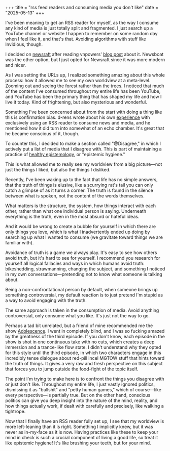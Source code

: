 +++
title = "rss feed readers and consuming media you don't like"
date = "2025-05-13"
+++

I've been meaning to get an RSS reader for myself, as the way I consume any kind of media is just totally split and fragmented. I just search up a YouTube channel or website I happen to remember on some random day when I feel like it, and that's that. Avoiding algorithms with stuff like Invidious, though.

I decided on [newsraft](https://wiki.archlinux.org/title/Newsraft) after reading vnpowers' [blog post](https://loang.net/~vnpower/posts/software-i-use-v2/#newsraft) about it. Newsboat was the other option, but I just opted for Newsraft since it was more modern and nicer.

As I was setting the URLs up, I realized something amazing about this whole process: how it allowed me to see my own worldview at a meta-level. Zooming out and seeing the forest rather than the trees. I noticed that much of the content I've consumed throughout my entire life has been YouTube, and YouTube has been the primary thing that has shaped my life and how I live it today. Kind of frightening, but also mysterious and wonderful.

Something I've been concerned about from the start with doing a thing like this is confirmation bias. d-rens wrote about his own [experience](https://d-rens.xyz/notes/news/) with exclusively using an RSS reader to consume news and media, and he mentioned how it did turn into somewhat of an echo chamber. It's great that he became conscious of it, though.

To counter this, I decided to make a section called "@Disagree," in which I actively put a list of media that I disagree with. This is part of maintaining a practice of [healthy epistemology](https://onoruuu.github.io/blog/epistemology/), or "epistemic hygiene."

This is what allowed me to really see my worldview from a big picture—not just the things I liked, but also the things I disliked.

Recently, I've been waking up to the fact that life has no simple answers, that the truth of things is elusive, like a scurrying rat's tail you can only catch a glimpse of as it turns a corner. The truth is found in the silence between what is spoken, not the content of the words themselves.

What matters is the structure, the system, how things interact with each other, rather than what one individual person is saying. Underneath everything is the truth, even in the most absurd or hateful ideas.

And it would be wrong to create a bubble for yourself in which there are only things you love, which is what I inadvertently ended up doing by searching up what I wanted to consume (we gravitate toward things we are familiar with).

Avoidance of truth is a game we always play. It's easy to see how others avoid truth, but it's hard to see for yourself. I recommend you research for yourself all logical fallacies and ways in which humans avoid truth: bikeshedding, strawmanning, changing the subject, and something I noticed in my own conversations—pretending not to know what someone is talking about.

Being a non-confrontational person by default, when someone brings up something controversial, my default reaction is to just pretend I'm stupid as a way to avoid engaging with the truth.

The same approach is taken in the consumption of media. Avoid anything controversial, only consume what you like. It's just not the way to go.

Perhaps a tad bit unrelated, but a friend of mine recommended me the show [Adolescence](https://en.wikipedia.org/wiki/Adolescence_(TV_series)). I went in completely blind, and I was so fucking amazed by the greatness of the third episode. If you don't know, each episode in the show is shot in one continuous take with no cuts, which creates a deep immersion and a trance-like flow state. I didn't understand why they opted for this style until the third episode, in which two characters engage in this incredibly tense dialogue about red-pill incel MGTOW stuff that hints toward the truth of things. It gives a very raw and fresh perspective on this subject that forces you to jump outside the food-fight of the topic itself.

The point I'm trying to make here is to confront the things you disagree with or just don't like. Throughout my entire life, I just vastly ignored politics, dismissing it as "bullshit" and "petty human games," which of course—like every perspective—is partially true. But on the other hand, conscious politics can give you deep insight into the nature of the mind, reality, and how things actually work, if dealt with carefully and precisely, like walking a tightrope.

Now that I finally have an RSS reader fully set up, I see that my worldview is more left-leaning than it is right. Something I implicitly knew, but it was never as in-my-face as it is now. Having practices like these to keep your mind in check is such a crucial component of living a good life, so treat it like epistemic hygiene! It's like brushing your teeth, but for your mind.
